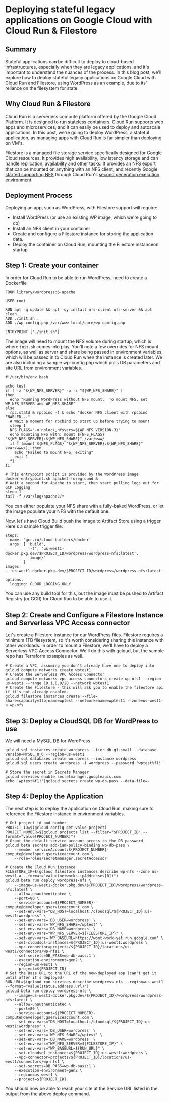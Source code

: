 # Deploying stateful legacy applications on Google Cloud with Cloud Run & Filestore
## Summary
Stateful applications can be difficult to deploy to cloud-based infrastructures, especially when they are legacy applications, and it's important to understand the nuances of the process. In this blog post, we'll explore how to deploy stateful legacy applications on Google Cloud with Cloud Run and Filestore, using WordPress as an example, due to its' reliance on the filesystem for state

## Why Cloud Run & Filestore
Cloud Run is a serverless compute platform offered by the Google Cloud Platform. It is designed to run stateless containers.  Cloud Run supports web apps and microservices, and it can easily be used to deploy and autoscale applications.  In this post, we're going to deploy WordPress, a stateful application, as managing apps with Cloud Run is far simpler than deploying on VM's.

Filestore is a managed file storage service specifically designed for Google Cloud resources. It provides high availability, low latency storage and can handle replication, availability and other tasks.  It provides an NFS export that can be mounted on anything with an NFS client, and recently Google [started supporting NFS](https://cloud.google.com/run/docs/using-network-file-systems) through Cloud Run's [second generation execution environment](https://cloud.google.com/run/docs/configuring/execution-environments).

## Deployment Process
Deploying an app, such as WordPress, with Filestore support will require:

* Install WordPress (or use an existing WP image, which we're going to do)
* Install an NFS client in your container
* Create and configure a Filestore instance for storing the application data.
* Deploy the container on Cloud Run, mounting the Filestore instanceon startup

## Step 1: Create your container

In order for Cloud Run to be able to run WordPress, need to create a Dockerfile 
```
FROM library/wordpress:6-apache

USER root

RUN apt -q update && apt -qy install nfs-client nfs-server && apt clean
ADD ./init.sh .
ADD ./wp-config.php /var/www-local/core/wp-config.php

ENTRYPOINT ["./init.sh"]
```

The image will need to mount the NFS volume during startup, which is where `init.sh` comes into play.  You'll note a few overrides for NFS mount options, as well as server and share being passed in environment variables, which will be passed in to Cloud Run when the instance is created later.  We are also including a sample wp-config.php which pulls DB parameters and site URL from environment variables.
```
#!/usr/bin/env bash

echo test
if [ -z "${WP_NFS_SERVER}" -o -z "${WP_NFS_SHARE}" ]
then
  echo "Running WordPress without NFS mount.  To mount NFS, set WP_NFS_SERVER and WP_NFS_SHARE"
else
  rpc.statd & rpcbind -f & echo "docker NFS client with rpcbind ENABLED..."
  # Wait a moment for rpcbind to start up before trying to mount
  sleep 1
  NFS_FLAGS="-o nolock,nfsvers=${WP_NFS_VERSION-3}"
  echo mounting NFS with: mount ${NFS_FLAGS} "${WP_NFS_SERVER}:${WP_NFS_SHARE}" /var/www/
  if ! (mount ${NFS_FLAGS} "${WP_NFS_SERVER}:${WP_NFS_SHARE}" /var/www/); then
    echo "Failed to mount NFS, exiting"
    exit 1
  fi
fi

# This entrypoint script is provided by the WordPress image
docker-entrypoint.sh apache2-foreground &
# Wait a second for Apache to start, then start pulling logs out for GCP Logging
sleep 1
tail -f /var/log/apache2/*
```
You can either populate your NFS share with a fully-baked WordPress, or let the image populate your NFS with the default one.

Now, let's have Cloud Build push the image to Artifact Store using a trigger.  Here's a sample trigger file:
```
steps:
- name: 'gcr.io/cloud-builders/docker'
  args: [ 'build',
          '-t', 'us-west1-docker.pkg.dev/$PROJECT_ID/wordpress/wordpress-nfs:latest',
          'image/'
        ]
images:
- 'us-west1-docker.pkg.dev/$PROJECT_ID/wordpress/wordpress-nfs:latest'

options:
  logging: CLOUD_LOGGING_ONLY
```
You can use any build tool for this, but the image must be pushed to Artifact Registry (or GCR) for Cloud Run to be able to use it.

## Step 2: Create and Configure a Filestore Instance and Serverless VPC Access connector
Let's create a Filestore instance for our WordPress files.  Filestore requires a minimum 1TB filesystem, so it's worth considering sharing this instance with other workloads.  In order to mount a Filestore, we'll have to deploy a Serverless VPC Access Connector.  We'll do this with gcloud, but the sample repo has Terraform examples as well.
```
# Create a VPC, assuming you don't already have one to deploy into
gcloud compute networks create wptest1
# Create the Serverless VPC Access Connector
gcloud compute networks vpc-access connectors create wp-nfs1 --region us-west1 --range 10.1.0.0/28 --network wptest1
# Create the Filestore - this will ask you to enable the filestore api if it's not already enabled.
gcloud filestore instances create --file-share=capacity=1tb,name=wptest --network=name=wptest1 --zone=us-west1-a wp-nfs
```

## Step 3: Deploy a CloudSQL DB for WordPress to use
We will need a MySQL DB for WordPress
```
gcloud sql instances create wordpress --tier db-g1-small --database-version=MYSQL_8_0 --region=us-west1
gcloud sql databases create wordpress --instance wordpress
gcloud sql users create wordpress -i wordpress --password 'wptest%f1!'

# Store the secret in Secrets Manager
gcloud services enable secretmanager.googleapis.com
echo 'wptest%f1!'|gcloud secrets create wp-db-pass --data-file=-
```

## Step 4: Deploy the Application
The next step is to deploy the application on Cloud Run, making sure to reference the Filestore instance in environment variables.
```
# Get project id and number
PROJECT_ID=$(gcloud config get-value project)
PROJECT_NUMBER=$(gcloud projects list --filter="$PROJECT_ID" --format="value(PROJECT_NUMBER)")
# Grant the default service account access to the DB password
gcloud beta secrets add-iam-policy-binding wp-db-pass \
    --member serviceAccount:${PROJECT_NUMBER}-compute@developer.gserviceaccount.com \
    --role=roles/secretmanager.secretAccessor

# Create the Cloud Run instance
FILESTORE_IP=$(gcloud filestore instances describe wp-nfs --zone us-west1-a --format="value(networks.ipAddresses[0])")
gcloud beta run deploy wordpress-nfs \
    --image=us-west1-docker.pkg.dev/${PROJECT_ID}/wordpress/wordpress-nfs:latest \
    --allow-unauthenticated \
    --port=80 \
    --service-account=${PROJECT_NUMBER}-compute@developer.gserviceaccount.com \
    --set-env-vars="DB_HOST=localhost:/cloudsql/${PROJECT_ID}:us-west1:wordpress" \
    --set-env-vars='DB_USER=wordpress' \
    --set-env-vars='WP_NFS_SHARE=/wptest' \
    --set-env-vars='DB_NAME=wordpress' \
    --set-env-vars="WP_NFS_SERVER=${FILESTORE_IP}" \
    --set-env-vars='WP_BASEURL=https://wont-work-yet.run.google.com' \
    --set-cloudsql-instances=${PROJECT_ID}:us-west1:wordpress \
    --vpc-connector=projects/${PROJECT_ID}/locations/us-west1/connectors/wp-nfs1 \
    --set-secrets=DB_PASS=wp-db-pass:1 \
    --execution-environment=gen2 \
    --region=us-west1 \
    --project=${PROJECT_ID}
# Set the Base URL to the URL of the now-deployed app (can't get it until after it's deployed)
RUN_URL=$(gcloud run services describe wordpress-nfs --region=us-west1 --format="value(status.address.url)")
gcloud beta run deploy wordpress-nfs \
    --image=us-west1-docker.pkg.dev/${PROJECT_ID}/wordpress/wordpress-nfs:latest \
    --allow-unauthenticated \
    --port=80 \
    --service-account=${PROJECT_NUMBER}-compute@developer.gserviceaccount.com \
    --set-env-vars="DB_HOST=localhost:/cloudsql/${PROJECT_ID}:us-west1:wordpress" \
    --set-env-vars='DB_USER=wordpress' \
    --set-env-vars='WP_NFS_SHARE=/wptest' \
    --set-env-vars='DB_NAME=wordpress' \
    --set-env-vars="WP_NFS_SERVER=${FILESTORE_IP}" \
    --set-env-vars="WP_BASEURL=${RUN_URL}" \
    --set-cloudsql-instances=${PROJECT_ID}:us-west1:wordpress \
    --vpc-connector=projects/${PROJECT_ID}/locations/us-west1/connectors/wp-nfs1 \
    --set-secrets=DB_PASS=wp-db-pass:1 \
    --execution-environment=gen2 \
    --region=us-west1 \
    --project=${PROJECT_ID}
```
You should now be able to reach your site at the Service URL listed in the output from the above deploy command.